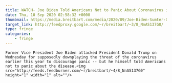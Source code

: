 ```yaml
---
title: WATCH- Joe Biden Told Americans Not to Panic About Coronavirus in February
date: Thu, 10 Sep 2020 02:58:32 +0000
thumbnail: https://media.breitbart.com/media/2020/09/Joe-Biden-Sumter-Getty-1024x768.jpg
target_link: http://feedproxy.google.com/~r/breitbart/~3/8_NnAS137G0/
type: fringe
categories:
    - fringe
---
```

    Former Vice President Joe Biden attacked President Donald Trump on Wednesday for supposedly downplaying the threat of the coronavirus earlier this year to discourage panic -- but he himself told Americans not to panic about the disease.<img src="http://feeds.feedburner.com/~r/breitbart/~4/8_NnAS137G0" height="1" width="1" alt=""/> 